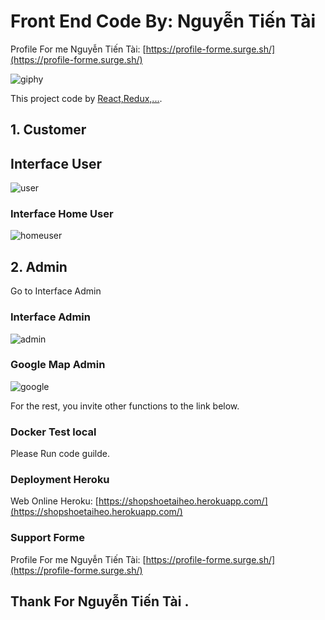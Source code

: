 # Front End Code By: Nguyễn Tiến Tài

Profile For me Nguyễn Tiến Tài: [https://profile-forme.surge.sh/](https://profile-forme.surge.sh/)

![giphy](https://user-images.githubusercontent.com/63393170/162171222-d6f7983d-bd06-4001-a29a-3c574e1ff962.gif)



This project code by [React,Redux,...](https://github.com/facebook/create-react-app).
## 1. Customer


## Interface User

![user](https://user-images.githubusercontent.com/63393170/162173260-2c1e89bd-81ec-4b31-b57d-2a7a72f89cdc.jpg)





### Interface Home User

![homeuser](https://user-images.githubusercontent.com/63393170/162173949-43ca3330-1844-422f-81b6-23cb407eafce.jpg)


## 2. Admin

Go to Interface Admin
### Interface Admin

![admin](https://user-images.githubusercontent.com/63393170/162174730-5eb4f9be-5024-4c39-a437-a05b948f6a72.jpg)




### Google Map Admin

![google](https://user-images.githubusercontent.com/63393170/162175127-cfeff0f7-7cb7-4764-811f-895f6b942fb6.jpg)


For the rest, you invite other functions to the link below.

### Docker Test local

 Please Run code guilde.

### Deployment Heroku

Web Online Heroku: [https://shopshoetaiheo.herokuapp.com/](https://shopshoetaiheo.herokuapp.com/)

### Support Forme

Profile For me Nguyễn Tiến Tài: [https://profile-forme.surge.sh/](https://profile-forme.surge.sh/)

## Thank For Nguyễn Tiến Tài .
